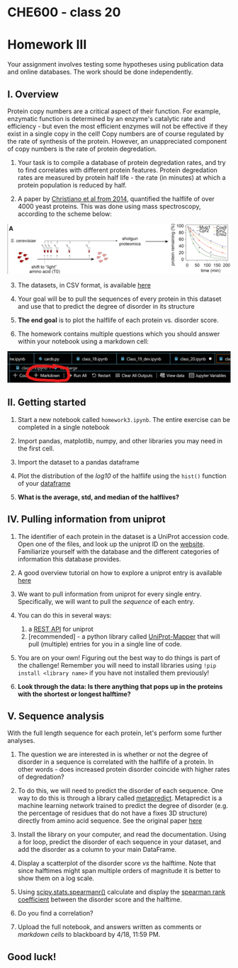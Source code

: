 # CHE600 - class 20

# Homework III

Your assignment involves testing some hypotheses using publication data and online databases. The work should be done independently.

## I. Overview

Protein copy numbers are a critical aspect of their function. For example, enzymatic function is determined by an enzyme's catalytic rate and efficiency - but even the most efficient enzymes will not be effective if they exist in a single copy in the cell! Copy numbers are of course regulated by the rate of synthesis of the protein. However, an unappreciated component of copy numbers is the rate of protein degredation. 

1. Your task is to compile a database of protein degredation rates, and try to find correlates with different protein features. Protein degredation rates are measured by protein half life - the rate (in minutes) at which a protein population is reduced by half.

2. A paper by [Christiano et al from 2014](https://doi.org/10.1016/j.celrep.2014.10.065), quantified the halflife of over 4000 yeast proteins. This was done using mass spectroscopy, according to the scheme below:

<img src="./images/experiment_scheme.png" width=650>

3. The datasets, in CSV format, is available [here](./files/Christiano_etal_halflife.csv)

4. Your goal will be to pull the sequences of every protein in this dataset and use that to predict the degree of disorder in its structure

5. **The end goal** is to plot the halflife of each protein vs. disorder score.

6. The homework contains multiple questions which you should answer within your notebook using a markdown cell:

<img src="./images/md_cell.png" width=650>


## II. Getting started

1. Start a new notebook called ```homework3.ipynb```. The entire exercise can be completed in a single notebook

2. Import pandas, matplotlib, numpy, and other libraries you may need in the first cell.

3. Import the dataset to a pandas dataframe

4. Plot the distribution of the _log10_ of the halflife using the ```hist()``` function of your [dataframe](https://pandas.pydata.org/docs/reference/api/pandas.Series.hist.html)

5. **What is the average, std, and median of the halflives?**

## IV. Pulling information from uniprot

1. The identifier of each protein in the dataset is a UniProt accession code. Open one of the files, and look up the uniprot ID on the [website](https://uniprot.org). Familiarize yourself with the database and the different categories of information this database provides.

2. A good overview tutorial on how to explore a uniprot entry is available [here](https://www.youtube.com/watch?v=BHu88Sv--mc)

3. We want to pull information from uniprot for every single entry. Specifically, we will want to pull the _sequence_ of each entry.

2. You can do this in several ways:
    1. a [REST API](https://www.uniprot.org/help/api_queries) for uniprot 
    2. [recommended] - a python library called [UniProt-Mapper](https://david-araripe.github.io/UniProtMapper/stable/index.html) that will pull (multiple) entries for you in a single line of code.

3. You are on your own! Figuring out the best way to do things is part of the challenge! Remember you will need to install libraries using ```!pip install <library name>``` if you have not installed them previously!

4. **Look through the data: Is there anything that pops up in the proteins with the shortest or longest halftime?**

## V. Sequence analysis

With the full length sequence for each protein, let's perform some further analyses. 

1. The question we are interested in is whether or not the degree of disorder in a sequence is correlated with the halflife of a protein. In other words - does increased protein disorder coincide with higher rates of degredation?

2. To do this, we will need to predict the disorder of each sequence. One way to do this is through a library called [metapredict](https://metapredict.readthedocs.io/en/latest/getting_started.html). Metapredict is a machine learning network trained to predict the degree of disorder (e.g. the percentage of residues that do not have a fixes 3D structure) directly from amino acid sequence. See the original paper [here](https://www.biorxiv.org/content/10.1101/2024.11.05.622168v1)

3. Install the library on your computer, and read the documentation. Using a for loop, predict the disorder of each sequence in your dataset, and add the disorder as a column to your main DataFrame.

4. Display a scatterplot of the disorder score _vs_ the halftime. Note that since halftimes might span multiple orders of magnitude it is better to show them on a log scale.

5. Using [scipy.stats.spearmanr()](https://docs.scipy.org/doc/scipy/reference/generated/scipy.stats.spearmanr.html) calculate and display the [spearman rank coefficient](https://en.wikipedia.org/wiki/Spearman%27s_rank_correlation_coefficient) between the disorder score and the halftime.

6. Do you find a correlation? 

6. Upload the full notebook, and answers written as comments or _markdown cells_ to blackboard by 4/18, 11:59 PM.

## Good luck!

